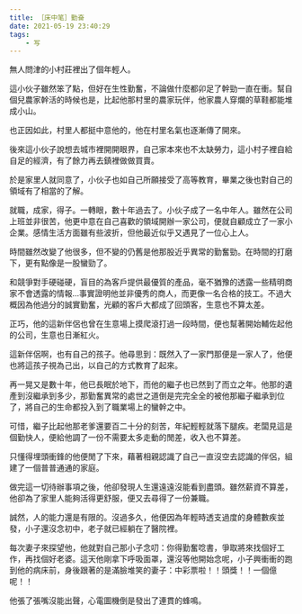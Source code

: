 ```yaml
---
title: ［床中笔］勤奋
date: 2021-05-19 23:40:29
tags:
    - 写
---
```


無人問津的小村莊裡出了個年輕人。

這小伙子雖然笨了點，但好在生性勤奮，不論做什麼都卯足了幹勁一直在衝。幫自個兒農家幹活的時候也是，比起他那村里的農家玩伴，他家農人穿爛的草鞋都能堆成小山。

也正因如此，村里人都挺中意他的，他在村里名氣也逐漸傳了開來。
<!-- more -->
後來這小伙子說想去城市裡開開眼界，自己家本來也不太缺勞力，這小村子裡自給自足的經濟，有了餘力再去鎮裡做做買賣。

於是家里人就同意了，小伙子也如自己所願接受了高等教育，畢業之後也對自己的領域有了相當的了解。

就職，成家，得子。一轉眼，數十年過去了。小伙子成了一名中年人。雖然在公司上班並非很苦，他更中意在自己喜歡的領域開辦一家公司，便就自顧成立了一家小企業。感情生活方面雖有些波折，但他最近似乎又遇見了一位心上人。

時間雖然改變了他很多，但不變的仍舊是他那股近乎異常的勤奮勁。在時間的打磨下，更有點像是一股蠻勁了。

和競爭對手硬碰硬，盲目的為客戶提供最優質的產品，毫不猶豫的透露一些精明商家不會透露的情報…事實證明他並非優秀的商人，而更像一名合格的技工。不過大概因為他過分的誠實勤奮，光顧的客戶大都成了回頭客，生意也不算太差。

正巧，他的這新伴侶也曾在生意場上摸爬滾打過一段時間，便也幫著開始輔佐起他的公司，生意也日漸紅火。

這新伴侶啊，也有自己的孩子。他尋思到：既然入了一家門那便是一家人了，他便也將這孩子視為己出，以自己的方式教育了起來。

再一晃又是數十年，他已長眠於地下，而他的繼子也已然到了而立之年。他那的遺產到沒繼承到多少，那勤奮異常的處世之道倒是完完全全的被他那繼子繼承到位了，將自己的生命都投入到了職業場上的蠻幹之中。

可惜，繼子比起他那老爹還要百二十分的刻苦，年紀輕輕就落下腿疾。老闆見這是個勤快人，便給他調了一份不需要太多走動的閒差，收入也不算差。

只懂得埋頭衝鋒的他便閒了下來，藉著相親認識了自己一直沒空去認識的伴侶，組建了一個普普通通的家庭。

做完這一切待辦事項之後，他卻發現人生還遠遠沒能看到盡頭。雖然薪資不算差，他卻為了家里人能夠活得更舒服，便又去尋得了一份兼職。

誠然，人的能力還是有限的。沒過多久，他便因為年輕時透支過度的身體數疾並發，小子還沒念初中，老子就已經躺在了醫院裡。

每次妻子來探望他，他就對自己那小子念叨：你得勤奮唸書，爭取將來找個好工作，再找個好老婆。這天他剛拿下呼吸面罩，還沒等他開始念呢，小子興衝衝的跑到他的病床前，身後跟著的是滿臉堆笑的妻子：中彩票啦！！頭獎！！一個億呢！！

他張了張嘴沒能出聲，心電圖機倒是發出了連貫的蜂鳴。
